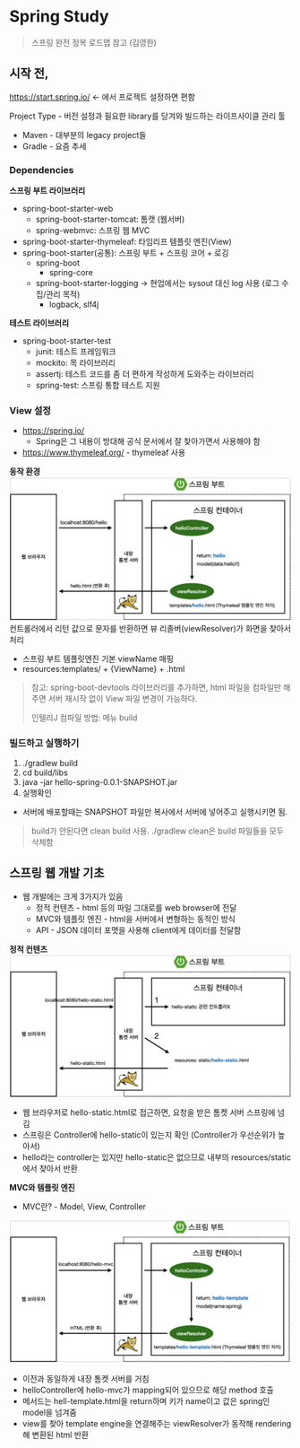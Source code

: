 # Spring Study

> 스프링 완전 정복 로드맵 참고 (김영한)


## 시작 전,
https://start.spring.io/ <- 에서 프로젝트 설정하면 편함

Project Type - 버전 설정과 필요한 library를 당겨와 빌드하는 라이프사이클 관리 툴
- Maven - 대부분의 legacy project들
- Gradle - 요즘 추세

### Dependencies

**스프링 부트 라이브러리**
- spring-boot-starter-web
  - spring-boot-starter-tomcat: 톰캣 (웹서버)
  - spring-webmvc: 스프링 웹 MVC 
- spring-boot-starter-thymeleaf: 타임리프 템플릿 엔진(View)
- spring-boot-starter(공통): 스프링 부트 + 스프링 코어 + 로깅
  - spring-boot
    - spring-core
  - spring-boot-starter-logging -> 현업에서는 sysout 대신 log 사용 (로그 수집/관리 목적)
    - logback, slf4j
    
**테스트 라이브러리**
- spring-boot-starter-test
  - junit: 테스트 프레임워크
  - mockito: 목 라이브러리
  - assertj: 테스트 코드를 좀 더 편하게 작성하게 도와주는 라이브러리 
  - spring-test: 스프링 통합 테스트 지원
  
### View 설정
- https://spring.io/
  - Spring은 그 내용이 방대해 공식 문서에서 잘 찾아가면서 사용해야 함
- https://www.thymeleaf.org/ - thymeleaf 사용

**동작 환경**
![이미지](./img/동작환경.png)
컨트롤러에서 리턴 값으로 문자를 반환하면 뷰 리졸버(viewResolver)가 화면을 찾아서 처리
- 스프링 부트 템플릿엔진 기본 viewName 매핑
- resources:templates/ + {ViewName} + .html

> 참고: spring-boot-devtools 라이브러리를 추가하면, html 파일을 컴파일만 해주면 서버 재시작 없이 View 파일 변경이 가능하다.
> 
> 인텔리J 컴파일 방법: 메뉴 build

### 빌드하고 실행하기

1. ./gradlew build
2. cd build/libs
3. java -jar hello-spring-0.0.1-SNAPSHOT.jar
4. 실행확인

- 서버에 배포할때는 SNAPSHOT 파일만 복사에서 서버에 넣어주고 실행시키면 됨.
> build가 안된다면 clean build 사용. ./gradlew clean은 build 파일들을 모두 삭제함

## 스프링 웹 개발 기초
- 웹 개발에는 크게 3가지가 있음
  - 정적 컨텐츠 - html 등의 파일 그대로를 web browser에 전달
  - MVC와 템플릿 엔진 - html을 서버에서 변형하는 동적인 방식
  - API - JSON 데이터 포맷을 사용해 client에게 데이터를 전달함
  
**정적 컨텐츠**
![이미지](./img/정적컨텐츠.png)
- 웹 브라우저로 hello-static.html로 접근하면, 요청을 받은 톰켓 서버 스프링에 넘김
- 스프링은 Controller에 hello-static이 있는지 확인 (Controller가 우선순위가 높아서)
- hello라는 controller는 있지만 hello-static은 없으므로 내부의 resources/static에서 찾아서 반환

**MVC와 템플릿 엔진**
- MVC란? - Model, View, Controller

![이미지](./img/MVC.png)
- 이전과 동일하게 내장 톰켓 서버를 거침
- helloController에 hello-mvc가 mapping되어 있으므로 해당 method 호출
- 메서드는 hell-template.html을 return하며 키가 name이고 값은 spring인 model을 넘겨줌
- view를 찾아 template engine을 연결해주는 viewResolver가 동작해 rendering해 변환된 html 반환
